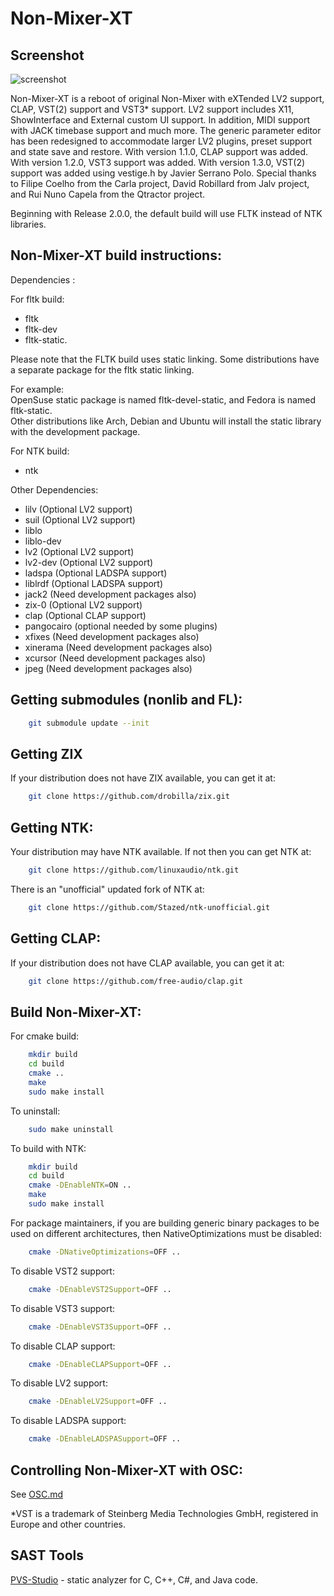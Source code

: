 Non-Mixer-XT
============

Screenshot
----------

![screenshot](https://raw.github.com/Stazed/non-mixer-xt/main/mixer/doc/non-mixer-xt-1.0.0.png "Non-Mixer-XT Release 1.0.0")

Non-Mixer-XT is a reboot of original Non-Mixer with eXTended LV2 support, CLAP, VST(2) support and VST3* support. LV2 support includes X11, ShowInterface and External custom UI support. In addition, MIDI support with JACK timebase support and much more. The generic parameter editor has been redesigned to accommodate larger LV2 plugins, preset support and state save and restore. With version 1.1.0, CLAP support was added. With version 1.2.0, VST3 support was added. With version 1.3.0, VST(2) support was added using vestige.h by Javier Serrano Polo. Special thanks to Filipe Coelho from the Carla project, David Robillard from Jalv project, and Rui Nuno Capela from the Qtractor project.

Beginning with Release 2.0.0, the default build will use FLTK instead of NTK libraries.

Non-Mixer-XT build instructions:
--------------------------------

Dependencies :

For fltk build:
* fltk
* fltk-dev
* fltk-static.<br/>

Please note that the FLTK build uses static linking. Some distributions have a separate package for the fltk static linking. <br/>

For example:<br/>
    OpenSuse static package is named fltk-devel-static, and Fedora is named fltk-static.<br/>
    Other distributions like Arch, Debian and Ubuntu will install the static library with the development package.

For NTK build:
* ntk

Other Dependencies:
* lilv        (Optional LV2 support)
* suil        (Optional LV2 support)
* liblo
* liblo-dev
* lv2         (Optional LV2 support)
* lv2-dev     (Optional LV2 support)
* ladspa      (Optional LADSPA support)
* liblrdf     (Optional LADSPA support)
* jack2       (Need development packages also)
* zix-0       (Optional LV2 support)
* clap        (Optional CLAP support)
* pangocairo  (optional needed by some plugins)
* xfixes      (Need development packages also)
* xinerama    (Need development packages also)
* xcursor     (Need development packages also)
* jpeg        (Need development packages also)

Getting submodules (nonlib and FL):
---------------

```bash
    git submodule update --init
```

Getting ZIX
-----------

If your distribution does not have ZIX available, you can get it at:

```bash
    git clone https://github.com/drobilla/zix.git
```

Getting NTK:
------------

Your distribution may have NTK available. If not then you can get NTK at:

```bash
    git clone https://github.com/linuxaudio/ntk.git
```

There is an "unofficial" updated fork of NTK at:
```bash
    git clone https://github.com/Stazed/ntk-unofficial.git
```

Getting CLAP:
-------------

If your distribution does not have CLAP available, you can get it at:

```bash
    git clone https://github.com/free-audio/clap.git
```

Build Non-Mixer-XT:
-------------------

For cmake build:

```bash
    mkdir build
    cd build
    cmake ..
    make
    sudo make install
```

To uninstall:

```bash
    sudo make uninstall
```

To build with NTK:

```bash
    mkdir build
    cd build
    cmake -DEnableNTK=ON ..
    make
    sudo make install
```

For package maintainers, if you are building generic binary packages to be used on different architectures,
then NativeOptimizations must be disabled:

```bash
    cmake -DNativeOptimizations=OFF ..
```
To disable VST2 support:

```bash
    cmake -DEnableVST2Support=OFF ..
```

To disable VST3 support:

```bash
    cmake -DEnableVST3Support=OFF ..
```

To disable CLAP support:

```bash
    cmake -DEnableCLAPSupport=OFF ..
```

To disable LV2 support:

```bash
    cmake -DEnableLV2Support=OFF ..
```

To disable LADSPA support:

```bash
    cmake -DEnableLADSPASupport=OFF ..
```

Controlling Non-Mixer-XT with OSC:
-------------

See [OSC.md](OSC.md)

*VST is a trademark of Steinberg Media Technologies GmbH, registered in Europe and other countries.

## SAST Tools

[PVS-Studio](https://pvs-studio.com/en/pvs-studio/?utm_source=website&utm_medium=github&utm_campaign=open_source) - static analyzer for C, C++, C#, and Java code.

